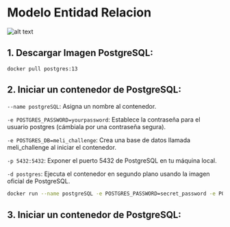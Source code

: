 # Modelo Entidad Relacion

![alt text](image.png)


## 1. Descargar Imagen PostgreSQL:

`docker pull postgres:13`

## 2. Iniciar un contenedor de PostgreSQL:

`--name postgreSQL`: Asigna un nombre al contenedor.

`-e POSTGRES_PASSWORD=yourpassword`: Establece la contraseña para el usuario postgres (cámbiala por una contraseña segura).

`-e POSTGRES_DB=meli_challenge`: Crea una base de datos llamada meli_challenge al iniciar el contenedor.

`-p 5432:5432`: Exponer el puerto 5432 de PostgreSQL en tu máquina local.

`-d postgres`: Ejecuta el contenedor en segundo plano usando la imagen oficial de PostgreSQL.

``` bash
docker run --name postgreSQL -e POSTGRES_PASSWORD=secret_password -e POSTGRES_DB=meli_challenge_bd -p 5432:5432 -d postgres:13
```

## 3. Iniciar un contenedor de PostgreSQL:
